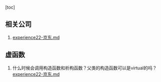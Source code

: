 
[toc]


## 相关公司

1. [experience22-京东.md](experience22-京东.md)

## 虚函数

1. 什么时候会调用构造函数和析构函数？父类的构造函数可以是virtual的吗？ [experience22-京东.md](experience22-京东.md)
